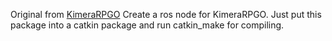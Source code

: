 Original from [KimeraRPGO](https://github.com/MIT-SPARK/Kimera-RPGO)
Create a ros node for KimeraRPGO. Just put this package into a catkin package and run catkin_make for compiling. 
